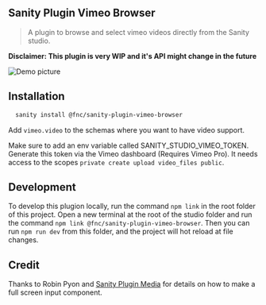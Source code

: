 ## Sanity Plugin Vimeo Browser

> A plugin to browse and select vimeo videos directly from the Sanity studio.

**Disclaimer: This plugin is very WIP and it's API might change in the future**

![Demo picture](https://github.com/FNATIC/sanity-plugin-vimeo-browser/blob/master/docs/Demo.png?raw=true)

## Installation

```bash
  sanity install @fnc/sanity-plugin-vimeo-browser
```

Add `vimeo.video` to the schemas where you want to have video support.

Make sure to add an env variable called SANITY_STUDIO_VIMEO_TOKEN. Generate this token via the Vimeo dashboard (Requires Vimeo Pro). It needs access to the scopes `private create upload video_files public`.

## Development

To develop this plugion locally, run the command `npm link` in the root folder of this project. Open a new terminal at the root of the studio folder and run the command `npm link @fnc/sanity-plugin-vimeo-browser`. Then you can run `npm run dev` from this folder, and the project will hot reload at file changes.

## Credit

Thanks to Robin Pyon and [Sanity Plugin Media](https://github.com/robinpyon/sanity-plugin-media) for details on how to make a full screen input component.
